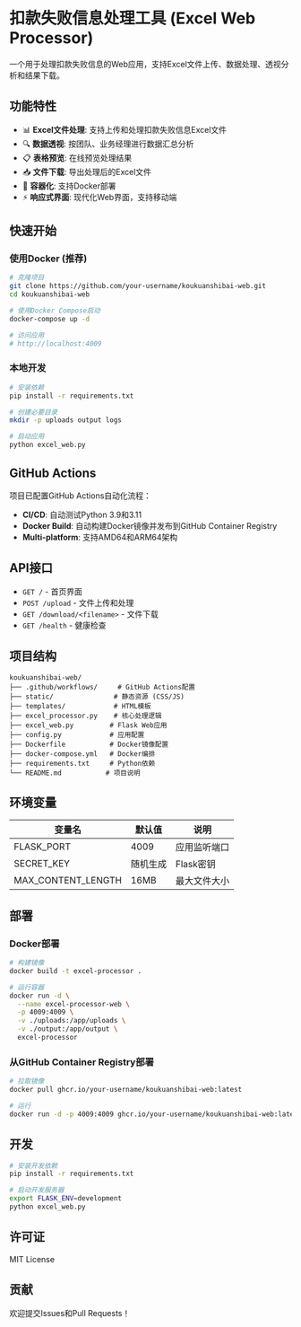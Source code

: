 # 扣款失败信息处理工具 (Excel Web Processor)

一个用于处理扣款失败信息的Web应用，支持Excel文件上传、数据处理、透视分析和结果下载。

## 功能特性

- 📊 **Excel文件处理**: 支持上传和处理扣款失败信息Excel文件
- 🔍 **数据透视**: 按团队、业务经理进行数据汇总分析  
- 📋 **表格预览**: 在线预览处理结果
- 📥 **文件下载**: 导出处理后的Excel文件
- 🐳 **容器化**: 支持Docker部署
- ⚡ **响应式界面**: 现代化Web界面，支持移动端

## 快速开始

### 使用Docker (推荐)

```bash
# 克隆项目
git clone https://github.com/your-username/koukuanshibai-web.git
cd koukuanshibai-web

# 使用Docker Compose启动
docker-compose up -d

# 访问应用
# http://localhost:4009
```

### 本地开发

```bash
# 安装依赖
pip install -r requirements.txt

# 创建必要目录
mkdir -p uploads output logs

# 启动应用
python excel_web.py
```

## GitHub Actions

项目已配置GitHub Actions自动化流程：

- **CI/CD**: 自动测试Python 3.9和3.11
- **Docker Build**: 自动构建Docker镜像并发布到GitHub Container Registry
- **Multi-platform**: 支持AMD64和ARM64架构

## API接口

- `GET /` - 首页界面
- `POST /upload` - 文件上传和处理
- `GET /download/<filename>` - 文件下载
- `GET /health` - 健康检查

## 项目结构

```
koukuanshibai-web/
├── .github/workflows/     # GitHub Actions配置
├── static/               # 静态资源 (CSS/JS)
├── templates/            # HTML模板
├── excel_processor.py    # 核心处理逻辑
├── excel_web.py         # Flask Web应用
├── config.py            # 应用配置
├── Dockerfile           # Docker镜像配置
├── docker-compose.yml   # Docker编排
├── requirements.txt     # Python依赖
└── README.md           # 项目说明
```

## 环境变量

| 变量名 | 默认值 | 说明 |
|-------|--------|------|
| FLASK_PORT | 4009 | 应用监听端口 |
| SECRET_KEY | 随机生成 | Flask密钥 |
| MAX_CONTENT_LENGTH | 16MB | 最大文件大小 |

## 部署

### Docker部署

```bash
# 构建镜像
docker build -t excel-processor .

# 运行容器
docker run -d \
  --name excel-processor-web \
  -p 4009:4009 \
  -v ./uploads:/app/uploads \
  -v ./output:/app/output \
  excel-processor
```

### 从GitHub Container Registry部署

```bash
# 拉取镜像
docker pull ghcr.io/your-username/koukuanshibai-web:latest

# 运行
docker run -d -p 4009:4009 ghcr.io/your-username/koukuanshibai-web:latest
```

## 开发

```bash
# 安装开发依赖
pip install -r requirements.txt

# 启动开发服务器
export FLASK_ENV=development
python excel_web.py
```

## 许可证

MIT License

## 贡献

欢迎提交Issues和Pull Requests！